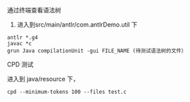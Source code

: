 通过终端查看语法树

1. 进入到src/main/antlr/com.antlrDemo.util 下
```
antlr *.g4
javac *c
grun Java compilationUnit -gui FILE_NAME (待测试语法树的文件）
```

CPD 测试

进入到 java/resource 下，
```$xslt
cpd --minimum-tokens 100 --files test.c 

```